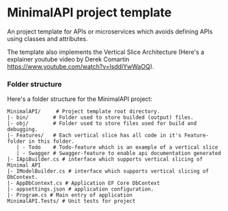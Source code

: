 # MinimalAPI project template
An project template for APIs or microservices which avoids
defining APIs using classes and attributes.

The template also implements the Vertical Slice Architecture
(Here's a explainer youtube video by Derek Comartin https://www.youtube.com/watch?v=lsddiYwWaOQ).

### Folder structure

Here's a folder structure for the MinimalAPI project:

```
MinimalAPI/     # Project template root directory.
|- bin/        # Folder used to store builded (output) files.
|- obj/        # Folder used to store files used for build and debugging.
|- Features/   # Each vertical slice has all code in it's Feature-folder in this folder.
   | - Todo    # Todo-feature which is an example of a vertical slice  
   | - Swagger # Swagger-feature to enable api documentation generated          
|- IApiBuilder.cs # interface which supports vertical slicing of Minimal API
|- IModelBuilder.cs # interface which supports vertical slicing of DbContext.
|- AppDbContext.cs # Application EF Core DbContext 
|- appsettings.json # application configuration.
|- Program.cs # Main entry of application
MinimalAPI.Tests/ # Unit tests for project
